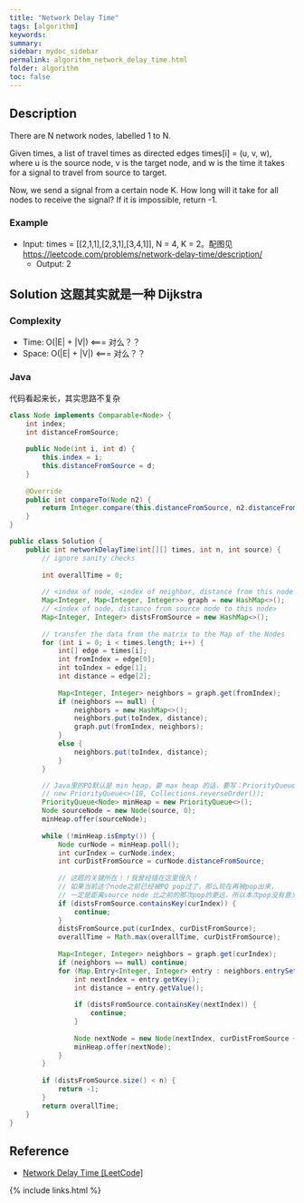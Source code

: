 ```yaml
---
title: "Network Delay Time"
tags: [algorithm]
keywords:
summary:
sidebar: mydoc_sidebar
permalink: algorithm_network_delay_time.html
folder: algorithm
toc: false
---
```


## Description
There are N network nodes, labelled 1 to N.

Given times, a list of travel times as directed edges times[i] = (u, v, w), where u is the source node, v is the target node, and w is the time it takes for a signal to travel from source to target.

Now, we send a signal from a certain node K. How long will it take for all nodes to receive the signal? If it is impossible, return -1.

### Example
* Input: times = [[2,1,1],[2,3,1],[3,4,1]], N = 4, K = 2。配图见 https://leetcode.com/problems/network-delay-time/description/
  * Output: 2

## Solution 这题其实就是一种 Dijkstra

### Complexity
* Time: O(|E| + |V|)  <=== 对么？？
* Space: O(|E| + |V|) <=== 对么？？

### Java
代码看起来长，其实思路不复杂

```java
class Node implements Comparable<Node> {
    int index;
    int distanceFromSource;
    
    public Node(int i, int d) {
        this.index = i;
        this.distanceFromSource = d;
    }
    
    @Override
    public int compareTo(Node n2) {
        return Integer.compare(this.distanceFromSource, n2.distanceFromSource);
    }
}

public class Solution {
    public int networkDelayTime(int[][] times, int n, int source) {
        // ignore sanity checks
        
        int overallTime = 0;
        
        // <index of node, <index of neighbor, distance from this node to neighbor>>
        Map<Integer, Map<Integer, Integer>> graph = new HashMap<>();
        // <index of node, distance from source node to this node>
        Map<Integer, Integer> distsFromSource = new HashMap<>();
        
        // transfer the data from the matrix to the Map of the Nodes
        for (int i = 0; i < times.length; i++) {
            int[] edge = times[i];
            int fromIndex = edge[0];
            int toIndex = edge[1];
            int distance = edge[2];
            
            Map<Integer, Integer> neighbors = graph.get(fromIndex);
            if (neighbors == null) {
                neighbors = new HashMap<>();
                neighbors.put(toIndex, distance);
                graph.put(fromIndex, neighbors);
            }
            else { 
                neighbors.put(toIndex, distance);
            }
        }

        // Java里的PQ默认是 min heap，要 max heap 的话，要写：PriorityQueue<Integer> pq = 
        // new PriorityQueue<>(10, Collections.reverseOrder());
        PriorityQueue<Node> minHeap = new PriorityQueue<>();
        Node sourceNode = new Node(source, 0);
        minHeap.offer(sourceNode);
        
        while (!minHeap.isEmpty()) {
            Node curNode = minHeap.poll();
            int curIndex = curNode.index;
            int curDistFromSource = curNode.distanceFromSource;
     
            // 这题的关键所在！！我曾经错在这里很久！
            // 如果当前这个node之前已经被PQ pop过了，那么现在再被pop出来，
            // 一定是距离source node 比之前的那次pop的更远，所以本次pop没有意义，直接抛弃
            if (distsFromSource.containsKey(curIndex)) {
                continue;
            }            
            distsFromSource.put(curIndex, curDistFromSource);
            overallTime = Math.max(overallTime, curDistFromSource);
            
            Map<Integer, Integer> neighbors = graph.get(curIndex);
            if (neighbors == null) continue;
            for (Map.Entry<Integer, Integer> entry : neighbors.entrySet()) {
                int nextIndex = entry.getKey();
                int distance = entry.getValue();
                
                if (distsFromSource.containsKey(nextIndex)) {
                    continue;
                }
                
                Node nextNode = new Node(nextIndex, curDistFromSource + distance);
                minHeap.offer(nextNode);
            }
        }
        
        if (distsFromSource.size() < n) {
            return -1;
        }
        return overallTime;
    }
}
```

## Reference
* [Network Delay Time [LeetCode]](https://leetcode.com/problems/network-delay-time/description/)

{% include links.html %}
